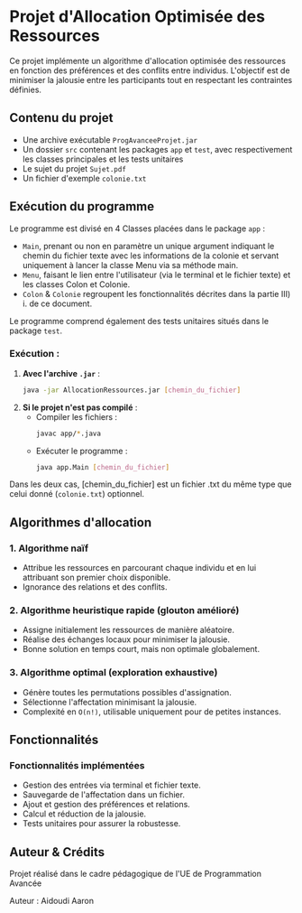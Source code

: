 # Projet d'Allocation Optimisée des Ressources

Ce projet implémente un algorithme d'allocation optimisée des ressources en fonction des préférences et des conflits entre individus. L'objectif est de minimiser la jalousie entre les participants tout en respectant les contraintes définies.

## Contenu du projet
- Une archive exécutable `ProgAvanceeProjet.jar`
- Un dossier `src` contenant les packages `app` et `test`, avec respectivement les classes principales et les tests unitaires
- Le sujet du projet `Sujet.pdf`
- Un fichier d'exemple `colonie.txt`

## Exécution du programme
Le programme est divisé en 4 Classes placées dans le package `app` :
- `Main`, prenant ou non en paramètre un unique argument indiquant le chemin du fichier texte avec les informations de la colonie et servant uniquement à lancer la classe Menu via sa méthode main.
- `Menu`, faisant le lien entre l'utilisateur (via le terminal et le fichier texte) et les classes Colon et Colonie. 
- `Colon` & `Colonie` regroupent les fonctionnalités décrites dans la partie III) i. de ce document.

Le programme comprend également des tests unitaires situés dans le package `test`.

### Exécution :
1. **Avec l'archive `.jar`** :
   ```sh
   java -jar AllocationRessources.jar [chemin_du_fichier]
   ```
2. **Si le projet n'est pas compilé** :
   - Compiler les fichiers :
     ```sh
     javac app/*.java
     ```
   - Exécuter le programme :
     ```sh
     java app.Main [chemin_du_fichier]
     ```

Dans les deux cas, [chemin_du_fichier] est un fichier .txt du même type que celui donné (`colonie.txt`) optionnel.

## Algorithmes d'allocation
### 1. Algorithme naïf
- Attribue les ressources en parcourant chaque individu et en lui attribuant son premier choix disponible.
- Ignorance des relations et des conflits.

### 2. Algorithme heuristique rapide (glouton amélioré)
- Assigne initialement les ressources de manière aléatoire.
- Réalise des échanges locaux pour minimiser la jalousie.
- Bonne solution en temps court, mais non optimale globalement.

### 3. Algorithme optimal (exploration exhaustive)
- Génère toutes les permutations possibles d'assignation.
- Sélectionne l'affectation minimisant la jalousie.
- Complexité en `O(n!)`, utilisable uniquement pour de petites instances.

## Fonctionnalités
### Fonctionnalités implémentées
- Gestion des entrées via terminal et fichier texte.
- Sauvegarde de l'affectation dans un fichier.
- Ajout et gestion des préférences et relations.
- Calcul et réduction de la jalousie.
- Tests unitaires pour assurer la robustesse.


## Auteur & Crédits
Projet réalisé dans le cadre pédagogique de l'UE de Programmation Avancée

Auteur : Aidoudi Aaron
